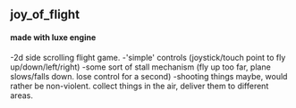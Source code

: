 ## joy_of_flight
#### made with luxe engine

-2d side scrolling flight game.
-'simple' controls (joystick/touch point to fly up/down/left/right)
-some sort of stall mechanism (fly up too far, plane slows/falls down. lose control for a second)
-shooting things maybe, would rather be non-violent. collect things in the air, deliver them to different areas.
